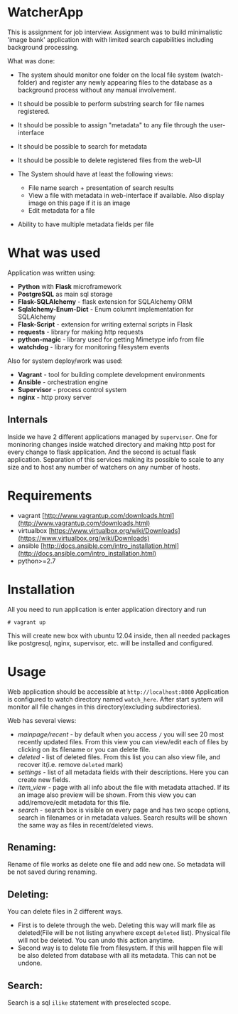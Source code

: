 WatcherApp
==========

This is assignment for job interview.
Assignment was to build minimalistic 'image bank' application with with limited search capabilities including background processing.

What was done:
* The system should monitor one folder on the local file system (watch-folder) and register any newly appearing files to the database as a background process without any manual involvement.
* It should be possible to perform substring search for file names registered.
* It should be possible to assign "metadata" to any file through the user-interface
* It should be possible to search for metadata
* It should be possible to delete registered files from the web-UI
* The System should have at least the following views:
  * File name search + presentation of search results
  * View a file with metadata in web-interface if available. Also display image on this page if it is an image
  * Edit metadata for a file

* Ability to have multiple metadata fields per file

What was used
=============
Application was written using:

* **Python** with **Flask** microframework
* **PostgreSQL** as main sql storage
* **Flask-SQLAlchemy** - flask extension for SQLAlchemy ORM
* **Sqlalchemy-Enum-Dict** - Enum columnt implementation for SQLAlchemy
* **Flask-Script** - extension for writing external scripts in Flask
* **requests** - library for making http requests
* **python-magic** - library used for getting Mimetype info from file
* **watchdog** - library for monitoring filesystem events

Also for system deploy/work was used:
* **Vagrant** - tool for building complete development environments
* **Ansible** - orchestration engine
* **Supervisor** - process control system
* **nginx** - http proxy server

Internals
---------
Inside we have 2 different applications managed by `supervisor`.
One for moninoring changes inside watched directory and making http post for every change to flask application.
And the second is actual flask application.
Separation of this services making its possible to scale to any size and to host any number of watchers on any number of hosts.

Requirements
============
* vagrant [http://www.vagrantup.com/downloads.html](http://www.vagrantup.com/downloads.html)
* virtualbox [https://www.virtualbox.org/wiki/Downloads](https://www.virtualbox.org/wiki/Downloads)
* ansible [http://docs.ansible.com/intro_installation.html](http://docs.ansible.com/intro_installation.html)
* python>=2.7

Installation
=============
All you need to run application is enter application directory and run

    # vagrant up

This will create new box with ubuntu 12.04 inside, then all needed packages
like postgresql, nginx, supervisor, etc. will be installed and configured.

Usage
=====

Web application should be accessible at `http://localhost:8080`
Application is configured to watch directory named `watch_here`.
After start system will monitor all file changes in this directory(excluding subdirectories).

Web has several views:
* *mainpage/recent* - by default when you access `/` you will see 20 most recently updated files.
    From this view you can view/edit each of files by clicking on its filename or you can delete file.
* *deleted* - list of deleted files. From this list you can also view file, and recover it(i.e. remove `deleted` mark)
* *settings* - list of all metadata fields with their descriptions. Here you can create new fields.
* *item_view* - page with all info about the file with metadata attached. If its an image also preview will be shown.
  From this view you can add/remove/edit metadata for this file.
* *search* - search box is visible on every page and has two scope options, search in filenames or in metadata values.
  Search results will be shown the same way as files in recent/deleted views.

Renaming:
---------
Rename of file works as delete one file and add new one. So metadata will be not saved during renaming.

Deleting:
---------
You can delete files in 2 different ways.
* First is to delete through the web. Deleting this way will mark file as deleted(File will be not listing anywhere except `deleted` list).
Physical file will not be deleted. You can undo this action anytime.
* Second way is to delete file from filesystem. If this will happen file will be also deleted from database with all its metadata. This can not be undone.

Search:
-------
Search is a sql `ilike` statement with preselected scope.
